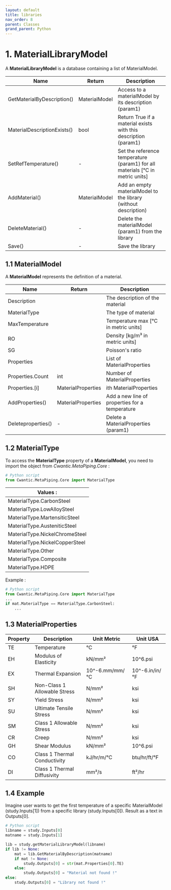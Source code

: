 ```yaml
---
layout: default
title: libraries
nav_order: 8
parent: Classes
grand_parent: Python
---
```


# 1. MaterialLibraryModel

A **MaterialLibraryModel** is a database containing a list of MaterialModel.

| Name | Return | Description |
| --- | ----------- | ----------- |
| GetMaterialByDescription() | MaterialModel | Access to a materialModel by its description (param1) |
| MaterialDescriptionExists() | bool | Return True if a material exists with this description (param1) |
| SetRefTemperature() | - | Set the reference temperature (param1) for all materials [°C in metric units] |
| AddMaterial() | MaterialModel | Add an empty materialModel to the library (without description) |
| DeleteMaterial() | - | Delete the materialModel (param1) from the library |
| Save() | - | Save the library |

## 1.1 MaterialModel

A **MaterialModel** represents the definition of a material.

| Name | Return | Description |
| --- | ----------- | ----------- |
| Description |  | The description of the material |
| MaterialType |  | The type of material |
| MaxTemperature |  | Temperature max [°C in metric units] |
| RO |  | Density [kg/m³ in metric units] |
| SG |  | Poisson's ratio |
| Properties |  | List of MaterialProperties |
| Properties.Count | int | Number of MaterialProperties |
| Properties.[i] | MaterialProperties | ith MaterialProperties |
| AddProperties() | MaterialProperties | Add a new line of properties for a temperature |
| Deleteproperties() | - | Delete a MaterialProperties (param1) |

## 1.2 MaterialType

To access the **MaterialType** property of a **MaterialModel**, you need to import the object from *Cwantic.MetaPiping.Core* :

```python
# Python script   
from Cwantic.MetaPiping.Core import MaterialType
```

| Values : |
| --- | 
| MaterialType.CarbonSteel | 
| MaterialType.LowAlloySteel | 
| MaterialType.MartensiticSteel | 
| MaterialType.AusteniticSteel |
| MaterialType.NickelChromeSteel | 
| MaterialType.NickelCopperSteel | 
| MaterialType.Other |
| MaterialType.Composite | 
| MaterialType.HDPE | 

Example :

```python
# Python script   
from Cwantic.MetaPiping.Core import MaterialType
...
if mat.MaterialType == MaterialType.CarbonSteel:
    ...
```

## 1.3 MaterialProperties

| Property | Description | Unit Metric | Unit USA |
| -------- | ----------- | ---- | ---- |
| TE | Temperature | °C | °F |
| EH | Modulus of Elasticity | kN/mm² | 10^6.psi |
| EX | Thermal Expansion | 10^-6.mm/mm/°C | 10^-6.in/in/°F |
| SH | Non-Class 1 Allowable Stress | N/mm² | ksi |
| SY | Yield Stress | N/mm² | ksi |
| SU | Ultimate Tensile Stress | N/mm² | ksi |
| SM | Class 1 Allowable Stress | N/mm² | ksi |
| CR | Creep | N/mm² | ksi |
| GH | Shear Modulus | kN/mm² | 10^6.psi |
| CO | Class 1 Thermal Conductivity | kJ/hr/m/°C | btu/hr/ft/°F |
| DI | Class 1 Thermal Diffusivity | mm²/s | ft²/hr |

## 1.4 Example

Imagine user wants to get the first temperature of a specific MaterialModel (study.Inputs[1]) from a specific library (study.Inputs[0]). Result as a text in Outputs[0].

```python
# Python script   
libname = study.Inputs[0]
matname = study.Inputs[1]

lib = study.getMaterialLibraryModel(libname)
if lib != None:
    mat = lib.GetMaterialByDescription(matname)
    if mat != None:
        study.Outputs[0] = str(mat.Properties[0].TE)
    else:
        study.Outputs[0] = "Material not found !"
else:
    study.Outputs[0] = "Library not found !"
```